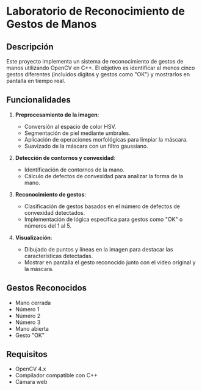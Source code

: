 # Laboratorio de Reconocimiento de Gestos de Manos

## Descripción
Este proyecto implementa un sistema de reconocimiento de gestos de manos utilizando OpenCV en C++. El objetivo es identificar al menos cinco gestos diferentes (incluidos dígitos y gestos como "OK") y mostrarlos en pantalla en tiempo real.

## Funcionalidades
1. **Preprocesamiento de la imagen**: 
   - Conversión al espacio de color HSV.
   - Segmentación de piel mediante umbrales.
   - Aplicación de operaciones morfológicas para limpiar la máscara.
   - Suavizado de la máscara con un filtro gaussiano.

2. **Detección de contornos y convexidad**:
   - Identificación de contornos de la mano.
   - Cálculo de defectos de convexidad para analizar la forma de la mano.

3. **Reconocimiento de gestos**:
   - Clasificación de gestos basados en el número de defectos de convexidad detectados.
   - Implementación de lógica específica para gestos como "OK" o números del 1 al 5.

4. **Visualización**:
   - Dibujado de puntos y líneas en la imagen para destacar las características detectadas.
   - Mostrar en pantalla el gesto reconocido junto con el video original y la máscara.

## Gestos Reconocidos
- Mano cerrada
- Número 1
- Número 2
- Número 3
- Mano abierta
- Gesto "OK"

## Requisitos
- OpenCV 4.x
- Compilador compatible con C++
- Cámara web
